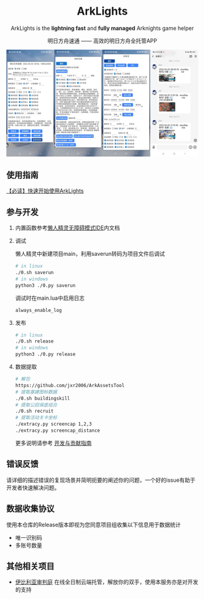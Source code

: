 <h1 align="center"> ArkLights</h1>

<p align="center">
ArkLights is the <b> lightning fast</b> and <b> fully managed</b> Arknights game helper</a>
</p>

<p align="center">明日方舟速通 —— 高效的明日方舟全托管APP</a> </p>


![](cover.jpg)

## 使用指南

[【必读】快速开始使用ArkLights](docs/guide.md)

## 参与开发

1. 内置函数参考[懒人精灵无障碍模式IDE](http://bbs.lrappsoft.com/forum.php?mod=forumdisplay&fid=2)内文档

1. 调试

    懒人精灵中新建项目main，利用saverun转码为项目文件后调试
    ```sh
    # in linux
    ./0.sh saverun
    # in windows
    python3 ./0.py saverun
    ```
    调试时在main.lua中启用日志
    ```txt
    always_enable_log
    ```

1. 发布
    ```sh
    # in linux
    ./0.sh release
    # in windows
    python3 ./0.py release
    ```
    
1. 数据提取
    ```sh
    # 解包
    https://github.com/jxr2006/ArkAssetsTool
    # 提取基建图标数据
    ./0.sh buildingskill
    # 提取公招保底组合
    ./0.sh recruit
    # 提取活动关卡坐标
    ./extracy.py screencap 1,2,3
    ./extracy.py screencap_distance
    ```
    
    更多说明请参考 [开发与贡献指南](./docs/development.md)

## 错误反馈

请详细的描述错误的复现场景并简明扼要的阐述你的问题，一个好的issue有助于开发者快速解决问题。

## 数据收集协议
使用本仓库的Release版本即视为您同意项目组收集以下信息用于数据统计
- 唯一识别码
- 多账号数量

## 其他相关项目

- [伊比利亚审判庭](https://ark.aegirtech.com/) 在线全日制云端托管，解放你的双手，使用本服务亦是对开发的支持



